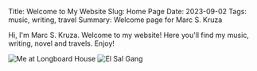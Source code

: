 Title: Welcome to My Website
Slug: Home Page
Date: 2023-09-02
Tags: music, writing, travel
Summary: Welcome page for Marc S. Kruza

Hi, I'm Marc S. Kruza. Welcome to my website! Here you'll find my music, writing, novel and travels. Enjoy!

![Me at Longboard House]({static}images/me_longboard_house.jpg) 
![El Sal Gang]({static}images/me_pastel.jpg)
